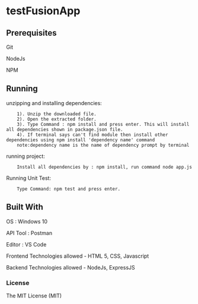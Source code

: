 # testFusionApp
 
## Prerequisites

Git

NodeJs

NPM

## Running

  unzipping and installing dependencies:
```
    1). Unzip the downloaded file.
    2). Open the extracted folder.
    3). Type Command : npm install and press enter. This will install all dependencies shown in package.json file.
    4). If terminal says can't find module then install other dependencies using npm install 'dependency name' command
    note:dependency name is the name of dependency prompt by terminal
```
  running project:
```
    Install all dependencies by : npm install, run command node app.js
```
Running Unit Test:
```
    Type Command: npm test and press enter.
```
## Built With

OS : Windows 10

API Tool : Postman

Editor : VS Code

Frontend Technologies allowed - HTML 5, CSS, Javascript 

Backend Technologies allowed - NodeJs, ExpressJS


### License
The MIT License (MIT)
